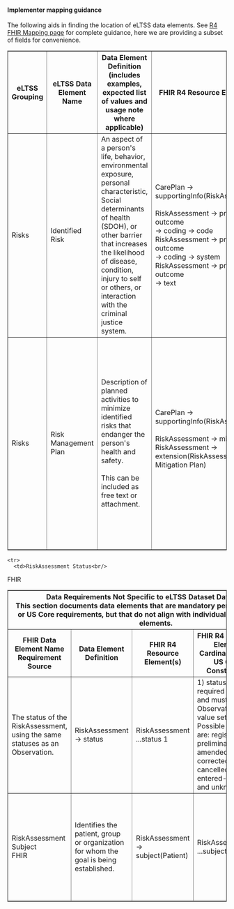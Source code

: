 #### Implementer mapping guidance
The following aids in finding the location of eLTSS data elements. See [R4 FHIR Mapping page](eLTSS_to_FHIR_R4_element.html) for complete guidance, here we are providing a subset of fields for convenience. 

<table border="1">
    <tr>
      <th>eLTSS Grouping</th>
      <th>eLTSS Data Element Name</th>
      <th>Data Element Definition (includes examples, expected list of values and usage note where applicable)</th>
      <th>FHIR R4 Resource Element(s)</th>
      <th>FHIR R4 Resource Element Cardinality (with US Core Constraints)</th>
      <th>Additional Mapping Details</th>
    </tr>
    <tr>
      <td>Risks</td>
      <td>Identified Risk</td>
      <td>An aspect of a person's life, behavior, environmental exposure, personal characteristic, Social determinants of health (SDOH), or other barrier that increases the likelihood of  disease, condition, injury to self or others, or interaction with the criminal justice system.</td>
      <td>CarePlan &#8594; supportingInfo(RiskAssessment)<br/>
<br/>
RiskAssessment &#8594; prediction &#8594; outcome<br/>
         &#8594; coding &#8594; code<br/>
RiskAssessment &#8594; prediction &#8594; outcome<br/>
         &#8594; coding &#8594; system<br/>
RiskAssessment &#8594; prediction &#8594; outcome<br/>
         &#8594; text</td>
      <td>CarePlan<br/>
...supportingInfo(RiskAssessment) 0..*<br/>
......prediction 0..*<br/>
.........outcome 0..1<br/>
............coding 0..*<br/>
...............code 0..1<br/>
...............system 0..1<br/>
............text 0..1</td>
      <td>1) Will use CarePlan &#8594; supportingInfo to reference the RiskAssessment containing the Identified Risk.<br/>
2) outcome is a Codeable Concept that includes a text element that can be used for the identified risk itself if no appropriate coding is available. (outcome was mandatory prior to R4 version 3.3.0.)<br/>
3) prediction describes the expected outcome for the subject, and is the "prediction" of the risk.</td>
    </tr>
    <tr>
      <td>Risks</td>
      <td>Risk Management Plan</td>
      <td>Description of planned activities to minimize identified risks that endanger the person's health and safety.<br/>
<br/>
This can be included as free text or attachment.</td>
      <td>CarePlan &#8594; supportingInfo(RiskAssessment)<br/>
<br/>
RiskAssessment &#8594; mitigation<br/>
RiskAssessment &#8594; extension(RiskAssessment Mitigation Plan)<br/>
<br/></td>
      <td>CarePlan<br/>
...supportingInfo(RiskAssessment) 0..*<br/>
......mitigation 0..1<br/>
...RiskAssessment <br/>
...extension(RiskAssessment MitigationPlan)</td>
      <td>1) Will use CarePlan &#8594; supportingInfo to reference the RiskAssessment containing the Risk Management Plan.<br/>
2) mitigation is a string and would contain the free text Risk Management Plan.<br/>
3) The new RiskAssessment -&gt; extension -&gt; RiskAssessment Mitigation Plan which is a DocumentReference resource would be used if the Risk Management Plan is being provided as an attachment rather than as text.</td>
    </tr>
	
	

  </table>
  <table border="1">
    <tr>
      <th colspan="5">Data Requirements Not Specific to eLTSS Dataset Data Elements<br/>
This section documents data elements that are mandatory per FHIR XML schemas or US Core requirements, but that do not align with individual eLTSS Dataset data elements.</th>
    </tr>
    <tr>
      <th>FHIR Data Element Name<br/>
Requirement Source</th>
      <th>Data Element Definition</th>
      <th>FHIR R4 Resource Element(s)</th>
      <th>FHIR R4 Resource Element Cardinality (with US Core Constraints)</th>
      <th>Additional Mapping Details</th>
    </tr>

    <tr>
      <td>RiskAssessment Status<br/>
FHIR</td>
      <td>The status of the RiskAssessment, using the same statuses as an Observation.</td>
      <td>RiskAssessment &#8594; status</td>
      <td>RiskAssessment<br/>
...status 1</td>
      <td>1) status is required by FHIR, and must use the ObservationStatus value set. Possible values are: registered, preliminary, final, amended, corrected, cancelled, entered-in-error and unknown.</td>
    </tr>
    <tr>
      <td>RiskAssessment Subject<br/>
FHIR</td>
      <td>Identifies the patient, group or organization for whom the goal is being established.</td>
      <td>RiskAssessment &#8594; subject(Patient)</td>
      <td>RiskAssessment<br/>
...subject 1</td>
      <td>1) subject is required by FHIR, and is a reference to a Patient. (Optional prior to R4 version 3.4.0.)</td>
    </tr>

  </table>
